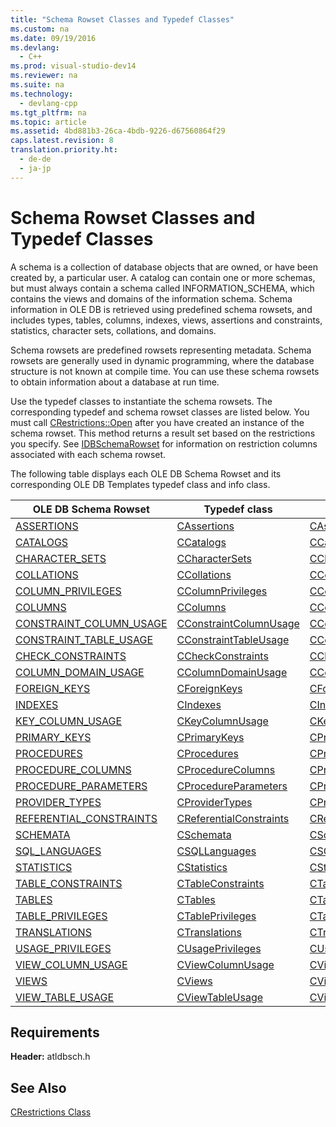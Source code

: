 ```yaml
---
title: "Schema Rowset Classes and Typedef Classes"
ms.custom: na
ms.date: 09/19/2016
ms.devlang: 
  - C++
ms.prod: visual-studio-dev14
ms.reviewer: na
ms.suite: na
ms.technology: 
  - devlang-cpp
ms.tgt_pltfrm: na
ms.topic: article
ms.assetid: 4bd881b3-26ca-4bdb-9226-d67560864f29
caps.latest.revision: 8
translation.priority.ht: 
  - de-de
  - ja-jp
---
```

# Schema Rowset Classes and Typedef Classes
A schema is a collection of database objects that are owned, or have been created by, a particular user. A catalog can contain one or more schemas, but must always contain a schema called INFORMATION_SCHEMA, which contains the views and domains of the information schema. Schema information in OLE DB is retrieved using predefined schema rowsets, and includes types, tables, columns, indexes, views, assertions and constraints, statistics, character sets, collations, and domains.  
  
 Schema rowsets are predefined rowsets representing metadata. Schema rowsets are generally used in dynamic programming, where the database structure is not known at compile time. You can use these schema rowsets to obtain information about a database at run time.  
  
 Use the typedef classes to instantiate the schema rowsets. The corresponding typedef and schema rowset classes are listed below. You must call [CRestrictions::Open](../vs140/CRestrictions--Open.md) after you have created an instance of the schema rowset. This method returns a result set based on the restrictions you specify. See [IDBSchemaRowset](https://msdn.microsoft.com/en-us/library/ms713686.aspx) for information on restriction columns associated with each schema rowset.  
  
 The following table displays each OLE DB Schema Rowset and its corresponding OLE DB Templates typedef class and info class.  
  
|OLE DB Schema Rowset|Typedef class|Info class|  
|--------------------------|-------------------|----------------|  
|[ASSERTIONS](https://msdn.microsoft.com/en-us/library/ms719776.aspx)|[CAssertions](../vs140/CAssertions--CAssertionInfo.md)|[CAssertionInfo](../vs140/CAssertions--CAssertionInfo.md)|  
|[CATALOGS](https://msdn.microsoft.com/en-us/library/ms721241.aspx)|[CCatalogs](../vs140/CCatalogs--CCatalogInfo.md)|[CCatalogInfo](../vs140/CCatalogs--CCatalogInfo.md)|  
|[CHARACTER_SETS](https://msdn.microsoft.com/en-us/library/ms722638.aspx)|[CCharacterSets](../vs140/CCharacterSets--CCharacterSetInfo.md)|[CCharacterSetInfo](../vs140/CCharacterSets--CCharacterSetInfo.md)|  
|[COLLATIONS](https://msdn.microsoft.com/en-us/library/ms715783.aspx)|[CCollations](../vs140/CCollations--CCollationInfo.md)|[CCollationInfo](../vs140/CCollations--CCollationInfo.md)|  
|[COLUMN_PRIVILEGES](https://msdn.microsoft.com/en-us/library/ms715800.aspx)|[CColumnPrivileges](../vs140/CColumnPrivileges--CColumnPrivilegeInfo.md)|[CColumnPrivilegeInfo](../vs140/CColumnPrivileges--CColumnPrivilegeInfo.md)|  
|[COLUMNS](https://msdn.microsoft.com/en-us/library/ms723052.aspx)|[CColumns](../vs140/CColumns--CColumnsInfo.md)|[CColumnsInfo](../vs140/CColumns--CColumnsInfo.md)|  
|[CONSTRAINT_COLUMN_USAGE](https://msdn.microsoft.com/en-us/library/ms724522.aspx)|[CConstraintColumnUsage](../vs140/CConstraintColumnUsage--CConstraintColumnUsageInfo.md)|[CConstraintColumnUsageInfo](../vs140/CConstraintColumnUsage--CConstraintColumnUsageInfo.md)|  
|[CONSTRAINT_TABLE_USAGE](https://msdn.microsoft.com/en-us/library/ms713710.aspx)|[CConstraintTableUsage](../vs140/CConstraintTableUsage--CConstraintTableUsageInfo.md)|[CConstraintTableUsageInfo](../vs140/CConstraintTableUsage--CConstraintTableUsageInfo.md)|  
|[CHECK_CONSTRAINTS](https://msdn.microsoft.com/en-us/library/ms712845.aspx)|[CCheckConstraints](../vs140/CCheckConstraints--CCheckConstraintInfo.md)|[CCheckConstraintInfo](../vs140/CCheckConstraints--CCheckConstraintInfo.md)|  
|[COLUMN_DOMAIN_USAGE](https://msdn.microsoft.com/en-us/library/ms711240.aspx)|[CColumnDomainUsage](../vs140/CColumnDomainUsage--CColumnDomainUsageInfo.md)|[CColumnDomainUsageInfo](../vs140/CColumnDomainUsage--CColumnDomainUsageInfo.md)|  
|[FOREIGN_KEYS](https://msdn.microsoft.com/en-us/library/ms711276.aspx)|[CForeignKeys](../vs140/CForeignKeys--CForeignKeysInfo.md)|[CForeignKeysInfo](../vs140/CForeignKeys--CForeignKeysInfo.md)|  
|[INDEXES](https://msdn.microsoft.com/en-us/library/ms709712.aspx)|[CIndexes](../vs140/CIndexes--CIndexInfo.md)|[CIndexInfo](../vs140/CIndexes--CIndexInfo.md)|  
|[KEY_COLUMN_USAGE](https://msdn.microsoft.com/en-us/library/ms712990.aspx)|[CKeyColumnUsage](../vs140/CKeyColumns--CKeyColumnInfo.md)|[CKeyColumnUsageInfo](../vs140/CKeyColumns--CKeyColumnInfo.md)|  
|[PRIMARY_KEYS](https://msdn.microsoft.com/en-us/library/ms714362.aspx)|[CPrimaryKeys](../vs140/CPrimaryKeys--CPrimaryKeyInfo.md)|[CPrimaryKeyInfo](../vs140/CPrimaryKeys--CPrimaryKeyInfo.md)|  
|[PROCEDURES](https://msdn.microsoft.com/en-us/library/ms724021.aspx)|[CProcedures](../vs140/CProcedures--CProcedureInfo.md)|[CProcedureInfo](../vs140/CProcedures--CProcedureInfo.md)|  
|[PROCEDURE_COLUMNS](https://msdn.microsoft.com/en-us/library/ms723092.aspx)|[CProcedureColumns](../vs140/CProcedureColumns--CProcedureColumnInfo.md)|[CProcedureColumnInfo](../vs140/CProcedureColumns--CProcedureColumnInfo.md)|  
|[PROCEDURE_PARAMETERS](https://msdn.microsoft.com/en-us/library/ms713623.aspx)|[CProcedureParameters](../vs140/CProcedureParameters-CProcedureParamInfo.md)|[CProcedureParameterInfo](../vs140/CProcedureParameters-CProcedureParamInfo.md)|  
|[PROVIDER_TYPES](https://msdn.microsoft.com/en-us/library/ms709785.aspx)|[CProviderTypes](../vs140/CProviderTypes--CProviderInfo.md)|[CProviderInfo](../vs140/CProviderTypes--CProviderInfo.md)|  
|[REFERENTIAL_CONSTRAINTS](https://msdn.microsoft.com/en-us/library/ms719737.aspx)|[CReferentialConstraints](../vs140/CReferentialConstraints--CReferentialConstraintInfo.md)|[CReferentialConstraintInfo](../vs140/CReferentialConstraints--CReferentialConstraintInfo.md)|  
|[SCHEMATA](https://msdn.microsoft.com/en-us/library/ms716887.aspx)|[CSchemata](../vs140/CSchemata--CSchemataInfo.md)|[CSchemataInfo](../vs140/CSchemata--CSchemataInfo.md)|  
|[SQL_LANGUAGES](https://msdn.microsoft.com/en-us/library/ms714374.aspx)|[CSQLLanguages](../vs140/CSQLLanguages--CSQLLanguageInfo.md)|[CSQLLanguageInfo](../vs140/CSQLLanguages--CSQLLanguageInfo.md)|  
|[STATISTICS](https://msdn.microsoft.com/en-us/library/ms715957.aspx)|[CStatistics](../vs140/CStatistics--CStatisticInfo.md)|[CStatisticInfo](../vs140/CStatistics--CStatisticInfo.md)|  
|[TABLE_CONSTRAINTS](https://msdn.microsoft.com/en-us/library/ms715921.aspx)|[CTableConstraints](../vs140/CTableConstraints--CTableConstraintInfo.md)|[CTableConstraintInfo](../vs140/CTableConstraints--CTableConstraintInfo.md)|  
|[TABLES](https://msdn.microsoft.com/en-us/library/ms716980.aspx)|[CTables](../vs140/CTables--CTableInfo.md)|[CTableInfo](../vs140/CTables--CTableInfo.md)|  
|[TABLE_PRIVILEGES](https://msdn.microsoft.com/en-us/library/ms725428.aspx)|[CTablePrivileges](../vs140/CTablePrivileges--CTablePrivilegeInfo.md)|[CTablePrivilegeInfo](../vs140/CTablePrivileges--CTablePrivilegeInfo.md)|  
|[TRANSLATIONS](https://msdn.microsoft.com/en-us/library/ms725365.aspx)|[CTranslations](../vs140/CTranslations--CTranslationInfo.md)|[CTranslationInfo](../vs140/CTranslations--CTranslationInfo.md)|  
|[USAGE_PRIVILEGES](https://msdn.microsoft.com/en-us/library/ms722743.aspx)|[CUsagePrivileges](../vs140/CUsagePrivileges--CUsagePrivilegeInfo.md)|[CUsagePrivilegeInfo](../vs140/CUsagePrivileges--CUsagePrivilegeInfo.md)|  
|[VIEW_COLUMN_USAGE](https://msdn.microsoft.com/en-us/library/ms714896.aspx)|[CViewColumnUsage](../vs140/CViewColumnUsage--CViewColumnInfo.md)|[CViewColumnInfo](../vs140/CViewColumnUsage--CViewColumnInfo.md)|  
|[VIEWS](https://msdn.microsoft.com/en-us/library/ms723122.aspx)|[CViews](../vs140/CViews--CViewInfo.md)|[CViewInfo](../vs140/CViews--CViewInfo.md)|  
|[VIEW_TABLE_USAGE](https://msdn.microsoft.com/en-us/library/ms719727.aspx)|[CViewTableUsage](../vs140/CViewTableUsage--CViewTableInfo.md)|[CViewTableInfo](../vs140/CViewTableUsage--CViewTableInfo.md)|  
  
## Requirements  
 **Header:** atldbsch.h  
  
## See Also  
 [CRestrictions Class](../vs140/CRestrictions-Class.md)